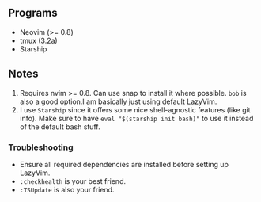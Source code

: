 ## Programs
- Neovim (>= 0.8)
- tmux (3.2a)
- Starship

## Notes
1. Requires nvim >= 0.8. Can use snap to install it where possible. `bob` is also a good option.I am basically just using default LazyVim.
2. I use `Starship` since it offers some nice shell-agnostic features (like git info). Make sure to have `eval "$(starship init bash)"` to use it instead of the default bash stuff.


### Troubleshooting
- Ensure all required dependencies are installed before setting up LazyVim.
- `:checkhealth` is your best friend.
- `:TSUpdate` is also your friend.

